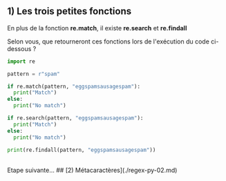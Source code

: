 ## 1) Les trois petites fonctions
En plus de la fonction **re.match**, il existe **re.search** et **re.findall**

Selon vous, que retourneront ces fonctions lors de l'exécution du code ci-dessous ?

```python
import re

pattern = r"spam"

if re.match(pattern, "eggspamsausagespam"):
  print("Match")
else:
  print("No match")

if re.search(pattern, "eggspamsausagespam"):
  print("Match")
else:
  print("No match")

print(re.findall(pattern, "eggspamsausagespam"))
```
<br>
Etape suivante...
## [2) Métacaractères](./regex-py-02.md)
